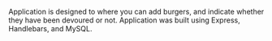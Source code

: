 Application is designed to where you can add burgers, and indicate whether they have been devoured or not. Application was built using Express, Handlebars, and MySQL. 